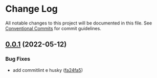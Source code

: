 # Change Log

All notable changes to this project will be documented in this file.
See [Conventional Commits](https://conventionalcommits.org) for commit guidelines.

## [0.0.1](https://github.com/thiagobrolly/design-system-doc/compare/@thiago_brolly/icons@0.1.0...@thiago_brolly/icons@0.0.1) (2022-05-12)


### Bug Fixes

* add commitlint e husky ([fa24fa5](https://github.com/thiagobrolly/design-system-doc/commit/fa24fa5828b613557f1ddf67510bf64e1cecb111))
